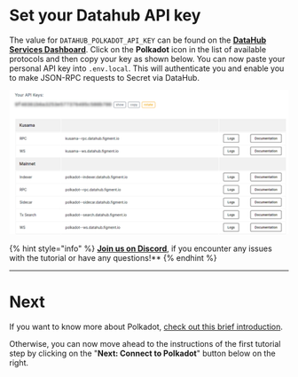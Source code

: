 # Set your Datahub API key

The value for `DATAHUB_POLKADOT_API_KEY` can be found on the [**DataHub Services Dashboard**](https://datahub.figment.io/services/secret). Click on the **Polkadot** icon in the list of available protocols and then copy your key as shown below. You can now paste your personal API key into `.env.local`. This will authenticate you and enable you to make JSON-RPC requests to Secret via DataHub.

![](../assets/polkadot/polkadot-setup.gif)

{% hint style="info" %}
[**Join us on Discord**](https://figment.io/devchat), if you encounter any issues with the tutorial or have any questions!**
{% endhint %}

---------------------------

# Next

If you want to know more about Polkadot, [check out this brief introduction](./polkadot-101.md).

Otherwise, you can now move ahead to the instructions of the first tutorial step by clicking on the "**Next: Connect to Polkadot**" button below on the right.
